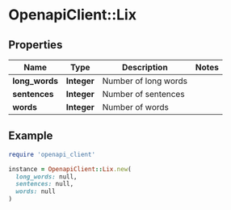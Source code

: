 # OpenapiClient::Lix

## Properties

| Name | Type | Description | Notes |
| ---- | ---- | ----------- | ----- |
| **long_words** | **Integer** | Number of long words |  |
| **sentences** | **Integer** | Number of sentences |  |
| **words** | **Integer** | Number of words |  |

## Example

```ruby
require 'openapi_client'

instance = OpenapiClient::Lix.new(
  long_words: null,
  sentences: null,
  words: null
)
```


